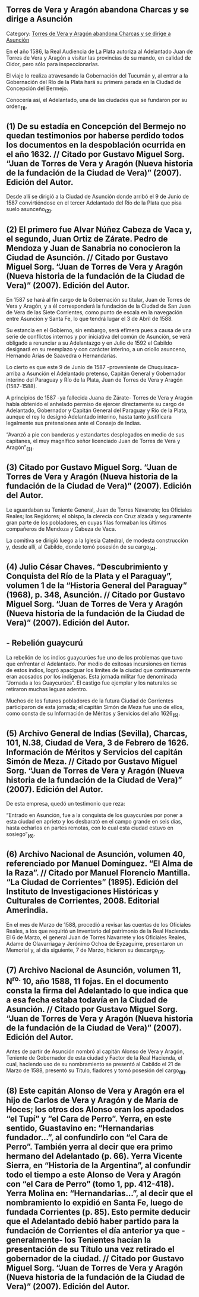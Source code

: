 ## Torres de Vera y Aragón abandona Charcas y se dirige a Asunción

Category: [Torres de Vera y Aragón abandona Charcas y se dirige a Asunción](http://descubrircorrientes.com.ar/2012/index.php/3221-historia-desde-el-origen-hasta-1814/corrientes-colonial-primeras-noticias/el-adelantado-en-asuncion/torres-de-vera-y-aragon-abandona-charcas-y-se-dirige-a-asuncion)

En el año 1586, la Real Audiencia de La Plata autoriza al Adelantado Juan de Torres de Vera y Aragón a visitar las provincias de su mando, en calidad de Oidor, pero sólo para inspeccionarlas.

El viaje lo realiza atravesando la Gobernación del Tucumán y, al entrar a la Gobernación del Río de la Plata hará su primera parada en la Ciudad de Concepción del Bermejo.

Conocería así, el Adelantado, una de las ciudades que se fundaron por su orden<sub><strong>(1)</strong></sub>.

## **(1)** De su estadía en Concepción del Bermejo no quedan testimonios por haberse perdido todos los documentos en la despoblación ocurrida en el año 1632. // Citado por Gustavo Miguel Sorg. “Juan de Torres de Vera y Aragón (Nueva historia de la fundación de la Ciudad de Vera)” (2007). Edición del Autor.

Desde allí se dirigió a la Ciudad de Asunción donde arribó el 9 de Junio de 1587 convirtiéndose en el tercer Adelantado del Río de la Plata que pisa suelo asunceño<sub><strong>(2)</strong></sub>.

## **(2)** El primero fue Alvar Núñez Cabeza de Vaca y, el segundo, Juan Ortiz de Zárate. Pedro de Mendoza y Juan de Sanabria no conocieron la Ciudad de Asunción. // Citado por Gustavo Miguel Sorg. “Juan de Torres de Vera y Aragón (Nueva historia de la fundación de la Ciudad de Vera)” (2007). Edición del Autor.

En 1587 se hará al fin cargo de la Gobernación su titular, Juan de Torres de Vera y Aragón, y a él corresponderá la fundación de la Ciudad de San Juan de Vera de las Siete Corrientes, como punto de escala en la navegación entre Asunción y Santa Fe, lo que tendrá lugar el 3 de Abril de 1588.

Su estancia en el Gobierno, sin embargo, será efímera pues a causa de una serie de conflictos internos y por iniciativa del común de Asunción, se verá obligado a renunciar a su Adelantazgo y en Julio de 1592 el Cabildo designará en su reemplazo y con carácter interino, a un criollo asunceno, Hernando Arias de Saavedra o Hernandarias.

Lo cierto es que este 9 de Junio de 1587 -proveniente de Chuquisaca- arriba a Asunción el Adelantado pretenso, Capitán General y Gobernador interino del Paraguay y Río de la Plata, Juan de Torres de Vera y Aragón (1587-1588).

A principios de 1587 -ya fallecida Juana de Zárate- Torres de Vera y Aragón había obtenido el anhelado permiso de ejercer directamente su cargo de Adelantado, Gobernador y Capitán General del Paraguay y Río de la Plata, aunque el rey lo designó Adelantado interino, hasta tanto justificara legalmente sus pretensiones ante el Consejo de Indias.

“Avanzó a pie con banderas y estandartes desplegados en medio de sus capitanes, el muy magnífico señor licenciado Juan de Torres de Vera y Aragón”<sub><strong>(3)</strong></sub>.

## **(3)** Citado por Gustavo Miguel Sorg. “Juan de Torres de Vera y Aragón (Nueva historia de la fundación de la Ciudad de Vera)” (2007). Edición del Autor.

Le aguardaban su Teniente General, Juan de Torres Navarrete; los Oficiales Reales; los Regidores; el obispo, la clerecía con Cruz alzada y seguramente gran parte de los pobladores, en cuyas filas formaban los últimos compañeros de Mendoza y Cabeza de Vaca.

La comitiva se dirigió luego a la Iglesia Catedral, de modesta construcción y, desde allí, al Cabildo, donde tomó posesión de su cargo<sub><strong>(4)</strong></sub>.

## **(4)** Julio César Chaves. “Descubrimiento y Conquista del Río de la Plata y el Paraguay”, volumen 1 de la “Historia General del Paraguay” (1968), p. 348, Asunción. // Citado por Gustavo Miguel Sorg. “Juan de Torres de Vera y Aragón (Nueva historia de la fundación de la Ciudad de Vera)” (2007). Edición del Autor.

## **\- Rebelión guaycurú**

La rebelión de los indios guaycurúes fue uno de los problemas que tuvo que enfrentar el Adelantado. Por medio de exitosas incursiones en tierras de estos indios, logró apaciguar los límites de la ciudad que continuamente eran acosados por los indígenas. Esta jornada militar fue denominada “Jornada a los Guaycurúes”. El castigo fue ejemplar y los naturales se retiraron muchas leguas adentro.

Muchos de los futuros pobladores de la futura Ciudad de Corrientes participaron de esta jornada; el capitán Simón de Meza fue uno de ellos, como consta de su Información de Méritos y Servicios del año 1626<sub><strong>(5)</strong></sub>.

## **(5)** Archivo General de Indias (Sevilla), Charcas, 101, N.38, Ciudad de Vera, 3 de Febrero de 1626. Información de Méritos y Servicios del capitán Simón de Meza. // Citado por Gustavo Miguel Sorg. “Juan de Torres de Vera y Aragón (Nueva historia de la fundación de la Ciudad de Vera)” (2007). Edición del Autor.

De esta empresa, quedó un testimonio que reza:

“Entrado en Asunción, fue a la conquista de los guaycurúes por poner a esta ciudad en aprieto y los desbarató en el campo grande en seis días, hasta echarlos en partes remotas, con lo cual esta ciudad estuvo en sosiego”<sub><strong>(6)</strong></sub>.

## **(6)** Archivo Nacional de Asunción, volumen 40, referenciado por Manuel Domínguez. “El Alma de la Raza”. // Citado por Manuel Florencio Mantilla. “La Ciudad de Corrientes” (1895). Edición del Instituto de Investigaciones Históricas y Culturales de Corrientes, 2008. Editorial Amerindia.

En el mes de Marzo de 1588, procedió a revisar las cuentas de los Oficiales Reales, a los que requirió un Inventario del patrimonio de la Real Hacienda. El 6 de Marzo, el general Juan de Torres Navarrete y los Oficiales Reales, Adame de Olavarriaga y Jerónimo Ochoa de Eyzaguirre, presentaron un Memorial y, al día siguiente, 7 de Marzo, hicieron su descargo<sub><strong>(7)</strong></sub>.

## **(7)** Archivo Nacional de Asunción, volumen 11, N<sup>ro.</sup> 10, año 1588, 11 fojas. En el documento consta la firma del Adelantado lo que indica que a esa fecha estaba todavía en la Ciudad de Asunción. // Citado por Gustavo Miguel Sorg. “Juan de Torres de Vera y Aragón (Nueva historia de la fundación de la Ciudad de Vera)” (2007). Edición del Autor.

Antes de partir de Asunción nombró al capitán Alonso de Vera y Aragón, Teniente de Gobernador de esta ciudad y Factor de la Real Hacienda, el cual, haciendo uso de su nombramiento se presentó al Cabildo el 21 de Marzo de 1588, presentó su Título, fiadores y tomó posesión del cargo<sub><strong>(8)</strong></sub>.

## **(8)** Este capitán Alonso de Vera y Aragón era el hijo de Carlos de Vera y Aragón y de María de Hoces; los otros dos Alonso eran los apodados “el Tupí” y “el Cara de Perro”. Yerra, en este sentido, Guastavino en: “Hernandarias fundador...”, al confundirlo con “el Cara de Perro”. También yerra al decir que era primo hermano del Adelantado (p. 66). Yerra Vicente Sierra, en “Historia de la Argentina”, al confundir todo el tiempo a este Alonso de Vera y Aragón con “el Cara de Perro” (tomo 1, pp. 412-418). Yerra Molina en: “Hernandarias...”, al decir que el nombramiento lo expidió en Santa Fe, luego de fundada Corrientes (p. 85). Esto permite deducir que el Adelantado debió haber partido para la fundación de Corrientes el día anterior ya que -generalmente- los Tenientes hacían la presentación de su Título una vez retirado el gobernador de la ciudad. // Citado por Gustavo Miguel Sorg. “Juan de Torres de Vera y Aragón (Nueva historia de la fundación de la Ciudad de Vera)” (2007). Edición del Autor.
